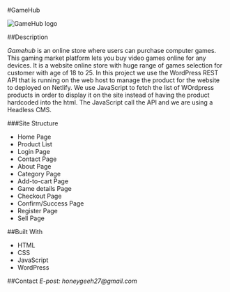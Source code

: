 #GameHub

![GameHub logo](https://i.ibb.co/7VN5kRv/gamehub-logo-bg.png)

##Description

_Gamehub_ is an online store where users can purchase computer games. This gaming market platform lets you buy video games online for any devices.
It is a website online store with huge range of games selection for customer with age of 18 to 25.
In this project we use the WordPress REST API that is running on the web host to manage the product for the website to deployed on Netlify.
We use JavaScript to fetch the list of WOrdpress products in order to display it on the site instead of having the product hardcoded into the html.
The JavaScript call the API and we are using a Headless CMS.

###Site Structure

- Home Page
- Product List
- Login Page
- Contact Page
- About Page
- Category Page
- Add-to-cart Page
- Game details Page
- Checkout Page
- Confirm/Success Page
- Register Page
- Sell Page

##Built With

- HTML
- CSS
- JavaScript
- WordPress

##Contact
_E-post: honeygeeh27@gmail.com_
